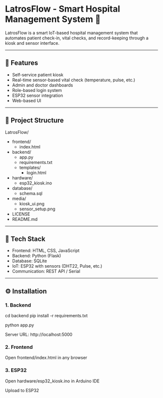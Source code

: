 # LatrosFlow - Smart Hospital Management System 🏥

LatrosFlow is a smart IoT-based hospital management system that automates patient check-in, vital checks, and record-keeping through a kiosk and sensor interface.

---

## 🚀 Features

- Self-service patient kiosk
- Real-time sensor-based vital check (temperature, pulse, etc.)
- Admin and doctor dashboards
- Role-based login system
- ESP32 sensor integration
- Web-based UI

---

## 📁 Project Structure

LatrosFlow/
- frontend/
  - index.html
- backend/
  - app.py
  - requirements.txt
  - templates/
    - login.html
- hardware/
  - esp32_kiosk.ino
- database/
  - schema.sql
- media/
  - kiosk_ui.png
  - sensor_setup.png
- LICENSE
- README.md

---

## 🧰 Tech Stack

- Frontend: HTML, CSS, JavaScript
- Backend: Python (Flask)
- Database: SQLite
- IoT: ESP32 with sensors (DHT22, Pulse, etc.)
- Communication: REST API / Serial

---

## ⚙️ Installation

### 1. Backend

cd backend
pip install -r requirements.txt

python app.py

Server URL: http://localhost:5000

### 2. Frontend
Open frontend/index.html in any browser

### 3. ESP32
Open hardware/esp32_kiosk.ino in Arduino IDE

Upload to ESP32
